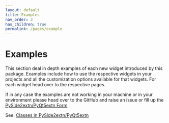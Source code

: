 ```yaml
---
layout: default
title: Examples
nav_order: 3
has_children: true
permalink: /pages/example
---
```


# Examples

This section deal in depth examples of each new widget introduced by this package. Examples include how to use the respective widgets in your projects and all the customization options available for that widgets. For each widget head over to the respective pages.

If in any case the examples are not working in your machine or in your environment please head over to the GitHub and raise an issue or fill up the [PySide2extn/PyQt5extn Form](https://forms.gle/yfKVK85sLLMJMCfJA)

See: [Classes in PySide2extn/PyQt5extn](pages/classes)